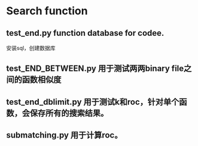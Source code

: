 # Search function

## test_end.py function database for codee.
安装sql，创建数据库

## test_END_BETWEEN.py 用于测试两两binary file之间的函数相似度


## test_end_dblimit.py 用于测试k和roc，针对单个函数，会保存所有的搜索结果。


## submatching.py 用于计算roc。
